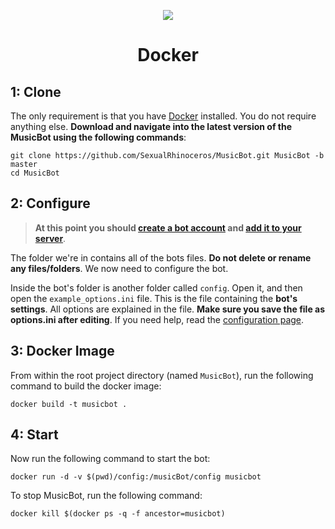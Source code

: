 <p align="center">
<img src="http://i.imgur.com/L6WQOD2.png">
</p>

<h1 align="center">Docker</h1>

## 1: Clone
The only requirement is that you have [Docker](https://docs.docker.com/mac/) installed. You do not require anything else. **Download and navigate into the latest version of the MusicBot using the following commands**:

    git clone https://github.com/SexualRhinoceros/MusicBot.git MusicBot -b master
    cd MusicBot

## 2: Configure

> **At this point you should [create a bot account](https://github.com/SexualRhinoceros/MusicBot/wiki/FAQ#how-do-i-create-a-bot-account) and [add it to your server](https://github.com/SexualRhinoceros/MusicBot/wiki/FAQ#how-do-i-add-my-bot-account-to-a-server)**.

The folder we're in contains all of the bots files. **Do not delete or rename any files/folders**. We now need to configure the bot.

Inside the bot's folder is another folder called `config`. Open it, and then open the `example_options.ini` file. This is the file containing the **bot's settings**. All options are explained in the file. **Make sure you save the file as options.ini after editing**. If you need help, read the [configuration page](https://github.com/SexualRhinoceros/MusicBot/wiki/Configuration).

## 3: Docker Image
From within the root project directory (named `MusicBot`), run the following command to build the docker image:

    docker build -t musicbot .

## 4: Start

Now run the following command to start the bot:

    docker run -d -v $(pwd)/config:/musicBot/config musicbot

To stop MusicBot, run the following command: 

    docker kill $(docker ps -q -f ancestor=musicbot)